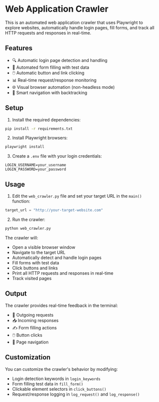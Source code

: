 # Web Application Crawler

This is an automated web application crawler that uses Playwright to explore websites, automatically handle login pages, fill forms, and track all HTTP requests and responses in real-time.

## Features

- 🔍 Automatic login page detection and handling
- 🤖 Automated form filling with test data
- 🖱️ Automatic button and link clicking
- 📊 Real-time request/response monitoring
- 🌐 Visual browser automation (non-headless mode)
- 🔄 Smart navigation with backtracking

## Setup

1. Install the required dependencies:
```bash
pip install -r requirements.txt
```

2. Install Playwright browsers:
```bash
playwright install
```

3. Create a `.env` file with your login credentials:
```
LOGIN_USERNAME=your_username
LOGIN_PASSWORD=your_password
```

## Usage

1. Edit the `web_crawler.py` file and set your target URL in the `main()` function:
```python
target_url = "http://your-target-website.com"
```

2. Run the crawler:
```bash
python web_crawler.py
```

The crawler will:
- Open a visible browser window
- Navigate to the target URL
- Automatically detect and handle login pages
- Fill forms with test data
- Click buttons and links
- Print all HTTP requests and responses in real-time
- Track visited pages

## Output

The crawler provides real-time feedback in the terminal:
- 🔄 Outgoing requests
- 📥 Incoming responses
- ✍️ Form filling actions
- 🖱️ Button clicks
- 📍 Page navigation

## Customization

You can customize the crawler's behavior by modifying:
- Login detection keywords in `login_keywords`
- Form filling test data in `fill_form()`
- Clickable element selectors in `click_buttons()`
- Request/response logging in `log_request()` and `log_response()`
